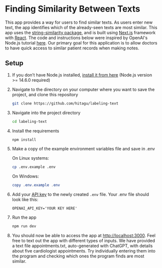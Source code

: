 # Finding Similarity Between Texts

This app provides a way for users to find similar texts. As users enter new text, the app identifies which of the already-seen texts are most similar. This app uses the [string-similarity package](https://www.npmjs.com/package/string-similarity), and is built using [Next.js](https://nextjs.org/) framework with [React](https://reactjs.org/). The code and instructions below were inspired by OpenAI's Node.js tutorial [here](https://github.com/openai/openai-quickstart-node). Our primary goal for this application is to allow doctors to have quick access to similar patient records when making notes.

## Setup

1. If you don’t have Node.js installed, [install it from here](https://nodejs.org/en/) (Node.js version >= 14.6.0 required)

2. Navigate to the directory on your computer where you want to save the project, and clone this repository
   ```bash
   git clone https://github.com/hitagu/labeling-text
   ```

3. Navigate into the project directory

   ```bash
   cd labeling-text
   ```

4. Install the requirements

   ```bash
   npm install
   ```

5. Make a copy of the example environment variables file and save in .env

   On Linux systems: 
   ```bash
   cp .env.example .env
   ```
   On Windows:
   ```powershell
   copy .env.example .env
   ```
6. Add your [API key](https://beta.openai.com/account/api-keys) to the newly created `.env` file. Your .env file should look like this: 
   ```
   OPENAI_API_KEY='YOUR KEY HERE'
   ```

7. Run the app

   ```bash
   npm run dev
   ```

8. You should now be able to access the app at [http://localhost:3000](http://localhost:3000). Feel free to text out the app with different types of inputs. We have provided a text file appointments.txt, auto-generated with ChatGPT, with details about five cardiologist appointments. Try individually entering them into the program and checking which ones the program finds are most similar.